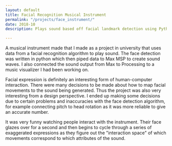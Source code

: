 ```yaml
---
layout: default
title: Facial Recognition Musical Instrument
permalink: "/projects/face_instrument/"
date: 2018-10
description: Plays sound based off facial landmark detection using Python and MaxMSP.

---
```

A musical instrument made that I made as a project in university that uses data from a facial recognition algorithm to play sound. The face detection was written in python which then piped data to Max MSP to create sound waves. I also connected the sound output from Max to Processing to a music visualizer I had been working on.

Facial expression is definitely an interesting form of human-computer interaction. There were many decisions to be made about how to map facial movements to the sound being generated. Thus the project was also very interesting from a design perspective. I ended up making some decisions due to certain problems and inaccuracies with the face detection algorithm, for example connecting pitch to head rotation as it was more reliable to give an accurate number.

It was very funny watching people interact with the instrument. Their face glazes over for a second and then begins to cycle through a series of exaggerated expressions as they figure out the "interaction space" of which movements correspond to which attributes of the sound.

 